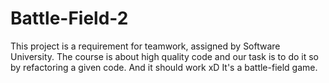 Battle-Field-2
==============

This project is a requirement for teamwork, assigned by Software University. The course is about high quality code and our task is to do it so by refactoring a given code. And it should work xD It's a battle-field game.
